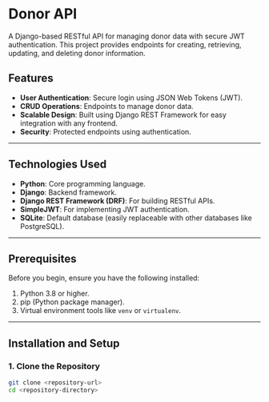# Donor API

A Django-based RESTful API for managing donor data with secure JWT authentication. This project provides endpoints for creating, retrieving, updating, and deleting donor information.

## Features
- **User Authentication**: Secure login using JSON Web Tokens (JWT).
- **CRUD Operations**: Endpoints to manage donor data.
- **Scalable Design**: Built using Django REST Framework for easy integration with any frontend.
- **Security**: Protected endpoints using authentication.

---

## Technologies Used
- **Python**: Core programming language.
- **Django**: Backend framework.
- **Django REST Framework (DRF)**: For building RESTful APIs.
- **SimpleJWT**: For implementing JWT authentication.
- **SQLite**: Default database (easily replaceable with other databases like PostgreSQL).

---

## Prerequisites
Before you begin, ensure you have the following installed:
1. Python 3.8 or higher.
2. pip (Python package manager).
3. Virtual environment tools like `venv` or `virtualenv`.

---

## Installation and Setup

### 1. Clone the Repository
```bash
git clone <repository-url>
cd <repository-directory>
